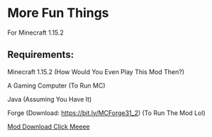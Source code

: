 # More Fun Things
For Minecraft 1.15.2
## Requirements:
Minecraft 1.15.2 (How Would You Even Play This Mod Then?)

A Gaming Computer (To Run MC)

Java (Assuming You Have It)

Forge (Download: https://bit.ly/MCForge31_2) (To Run The Mod Lol)

[Mod Download Click Meeee](https://github.com/GreenIsLess/MoreStuffMC/releases/download/v0.1.2-Beta/MoreThingsBeta.jar)
